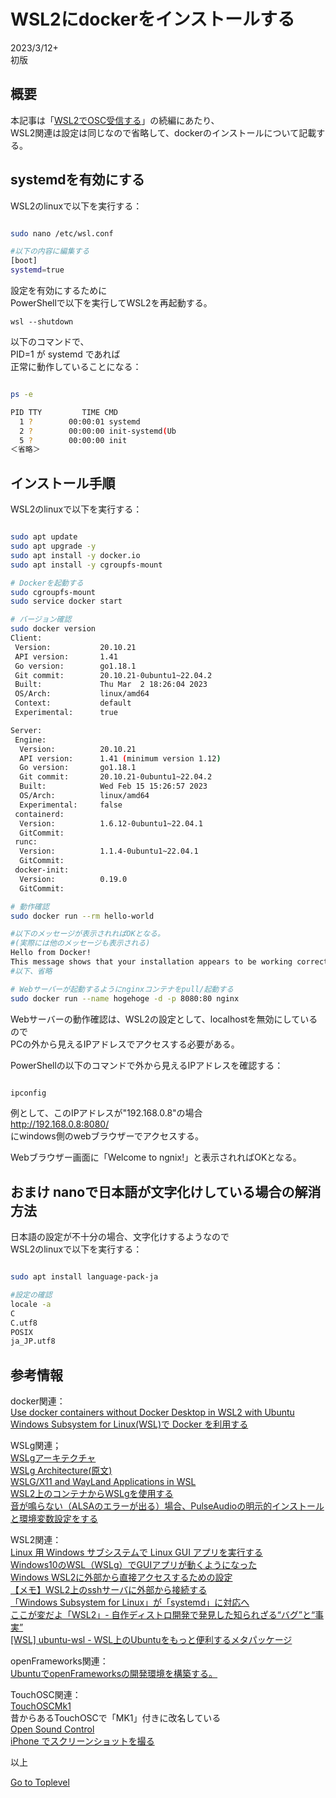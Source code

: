     
# WSL2にdockerをインストールする  

2023/3/12+        
初版    
  
## 概要    
本記事は「[WSL2でOSC受信する](https://xshigee.github.io/web0/md/WSL2_OSC_Receive.html)」の続編にあたり、  
WSL2関連は設定は同じなので省略して、dockerのインストールについて記載する。

## systemdを有効にする
WSL2のlinuxで以下を実行する：  
```bash

sudo nano /etc/wsl.conf

#以下の内容に編集する
[boot]
systemd=true

```
設定を有効にするために  
PowerShellで以下を実行してWSL2を再起動する。
```
wsl --shutdown
```

以下のコマンドで、  
PID=1 が systemd であれば   
正常に動作していることになる：

```bash

ps -e

PID TTY         TIME CMD
  1 ?        00:00:01 systemd
  2 ?        00:00:00 init-systemd(Ub
  5 ?        00:00:00 init
＜省略＞

```


## インストール手順
WSL2のlinuxで以下を実行する：  
```bash

sudo apt update
sudo apt upgrade -y
sudo apt install -y docker.io
sudo apt install -y cgroupfs-mount

# Dockerを起動する
sudo cgroupfs-mount
sudo service docker start

# バージョン確認
sudo docker version
Client:
 Version:           20.10.21
 API version:       1.41
 Go version:        go1.18.1
 Git commit:        20.10.21-0ubuntu1~22.04.2
 Built:             Thu Mar  2 18:26:04 2023
 OS/Arch:           linux/amd64
 Context:           default
 Experimental:      true

Server:
 Engine:
  Version:          20.10.21
  API version:      1.41 (minimum version 1.12)
  Go version:       go1.18.1
  Git commit:       20.10.21-0ubuntu1~22.04.2
  Built:            Wed Feb 15 15:26:57 2023
  OS/Arch:          linux/amd64
  Experimental:     false
 containerd:
  Version:          1.6.12-0ubuntu1~22.04.1
  GitCommit:        
 runc:
  Version:          1.1.4-0ubuntu1~22.04.1
  GitCommit:        
 docker-init:
  Version:          0.19.0
  GitCommit:

# 動作確認
sudo docker run --rm hello-world

#以下のメッセージが表示されればOKとなる。
#(実際には他のメッセージも表示される)
Hello from Docker!
This message shows that your installation appears to be working correctly.
#以下、省略

# Webサーバーが起動するようにnginxコンテナをpull/起動する
sudo docker run --name hogehoge -d -p 8080:80 nginx
```
Webサーバーの動作確認は、WSL2の設定として、localhostを無効にしているので  
PCの外から見えるIPアドレスでアクセスする必要がある。  

PowerShellの以下のコマンドで外から見えるIPアドレスを確認する：  
```PowerShell

ipconfig
```
例として、このIPアドレスが"192.168.0.8"の場合   
http://192.168.0.8:8080/   
にwindows側のwebブラウザーでアクセスする。

Webブラウザー画面に「Welcome to ngnix!」と表示されればOKとなる。


## おまけ nanoで日本語が文字化けしている場合の解消方法
日本語の設定が不十分の場合、文字化けするようなので  
WSL2のlinuxで以下を実行する： 
```bash

sudo apt install language-pack-ja

#設定の確認
locale -a
C
C.utf8
POSIX
ja_JP.utf8

```

## 参考情報 
docker関連：  
[Use docker containers without Docker Desktop in WSL2 with Ubuntu](https://avenir.ro/use-docker-containers-without-docker-desktop-in-wsl2-with-ubuntu/)  
[Windows Subsystem for Linux(WSL)で Docker を利用する](https://simplestar-tech.hatenablog.com/entry/2019/10/14/101551)  

WSLg関連；  
[WSLgアーキテクチャ](https://opcdiary.net/wslg%E3%82%A2%E3%83%BC%E3%82%AD%E3%83%86%E3%82%AF%E3%83%81%E3%83%A3/)  
[WSLg Architecture(原文)](https://devblogs.microsoft.com/commandline/wslg-architecture/)  
[WSLG/X11 and WayLand Applications in WSL](https://lpc.events/event/9/contributions/611/attachments/702/1298/XDC2020_-_X11_and_Wayland_applications_in_WSL.pdf)  
[WSL2上のコンテナからWSLgを使用する](https://zenn.dev/holliy/articles/51012ef059aa9f)  
[音が鳴らない（ALSAのエラーが出る）場合、PulseAudioの明示的インストールと環境変数設定をする](https://zenn.dev/cat2151/scraps/53076d45431d49)  


WSL2関連：  
[Linux 用 Windows サブシステムで Linux GUI アプリを実行する](https://learn.microsoft.com/ja-jp/windows/wsl/tutorials/gui-apps)  
[Windows10のWSL（WSLg）でGUIアプリが動くようになった](https://qiita.com/y-tsutsu/items/6bc65c0ce4d20a82a417)  
[Windows WSL2に外部から直接アクセスするための設定](https://rcmdnk.com/blog/2021/03/01/computer-windows-network/)  
[【メモ】WSL2上のsshサーバに外部から接続する](https://tkyonezu.com/windows10/%E3%80%90%E3%83%A1%E3%83%A2%E3%80%91wsl2%E4%B8%8A%E3%81%AEssh%E3%82%B5%E3%83%BC%E3%83%90%E3%81%AB%E5%A4%96%E9%83%A8%E3%81%8B%E3%82%89%E6%8E%A5%E7%B6%9A%E3%81%99%E3%82%8B/)  
[「Windows Subsystem for Linux」が「systemd」に対応へ](https://forest.watch.impress.co.jp/docs/news/1441775.html)  
[ここが変だよ「WSL2」- 自作ディストロ開発で発見した知られざる“バグ”と“事実”](https://logmi.jp/tech/articles/326106)  
[[WSL] ubuntu-wsl - WSL上のUbuntuをもっと便利するメタパッケージ](http://upgrade-windows10.blogspot.com/2020/03/ubuntu-wsl-wslubuntu.html) 

openFrameworks関連：  
[UbuntuでopenFrameworksの開発環境を構築する。](https://qiita.com/nnn112358/items/b6834379e2eeeeae6793)  

TouchOSC関連：  
[TouchOSCMk1](https://hexler.net/touchosc-mk1#get)  
昔からあるTouchOSCで「MK1」付きに改名している  
[Open Sound Control](https://ja.wikipedia.org/wiki/OpenSound_Control)  
[iPhone でスクリーンショットを撮る](https://support.apple.com/ja-jp/HT200289)  

以上  

[Go to Toplevel](https://xshigee.github.io/web0/)  

